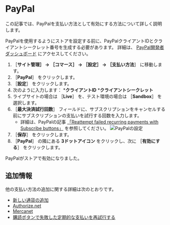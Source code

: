 # PayPal

この記事では、PayPalを支払い方法として有効にする方法について詳しく説明します。

PayPalを使用するようにストアを設定する前に、PayPalクライアントIDとクライアントシークレット番号を生成する必要があります。 詳細は、 [PayPal開発者ダッシュボード](https://developer.paypal.com/developer/applications/create) にアクセスしてください。

1. ［**サイト管理］ → ［コマース］ → ［設定］ → ［支払い方法**］ に移動します。
1. ［**PayPal**］ をクリックします。
1. ［**設定**］ をクリックします。
1. 次のように入力します：
    ***クライアントID**
    ***クライアントシークレット**
1. ライブサイトの場合は ［**Live**］ を、テスト環境の場合は ［**Sandbox**］ を選択します。
1. ［**最大決済試行回数**］ フィールドに、サブスクリプションをキャンセルする前にサブスクリプションの支払いを試行する回数を入力します。
    * 詳細は、PayPalの記事 [「Reattempt failed recurring payments with Subscribe buttons」](https://developer.paypal.com/docs/paypal-payments-standard/integration-guide/reattempt-failed-payment/) を参照してください。 ![PayPalの設定](./paypal/images/01.png)
1. ［**保存**］ をクリックします。
1. ［**PayPal**］ の隣にある **3ドットアイコン** をクリックし、次に ［**有効にする**］ をクリックします。

PayPalがストアで有効になりました。

## 追加情報

他の支払い方法の追加に関する詳細は次のとおりです。

* [新しい通貨の追加](../currencies/adding-a-new-currency.md)
* [Authorize.net](./authorize.net.md)
* [Mercanet](./mercanet.md)
* [購読ボタンで失敗した定期的な支払いを再試行する](https://developer.paypal.com/docs/paypal-payments-standard/integration-guide/reattempt-failed-payment/)
